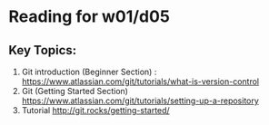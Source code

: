 # Reading for w01/d05

## Key Topics:
1. Git introduction (Beginner Section) : https://www.atlassian.com/git/tutorials/what-is-version-control
2. Git (Getting Started Section)
https://www.atlassian.com/git/tutorials/setting-up-a-repository
3. Tutorial
http://git.rocks/getting-started/ 